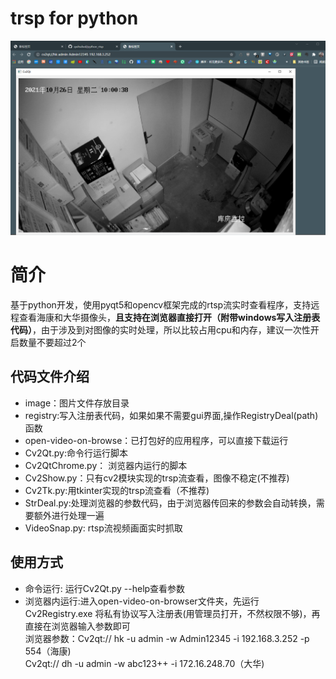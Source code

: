 # trsp for python

![](./image/show_image.png)
# 简介
基于python开发，使用pyqt5和opencv框架完成的rtsp流实时查看程序，支持远程查看海康和大华摄像头，**且支持在浏览器直接打开（附带windows写入注册表代码）**，由于涉及到对图像的实时处理，所以比较占用cpu和内存，建议一次性开启数量不要超过2个
## 代码文件介绍
- image：图片文件存放目录
- registry:写入注册表代码，如果如果不需要gui界面,操作RegistryDeal(path)函数
- open-video-on-browse：已打包好的应用程序，可以直接下载运行
- Cv2Qt.py:命令行运行脚本
- Cv2QtChrome.py： 浏览器内运行的脚本
- Cv2Show.py：只有cv2模块实现的trsp流查看，图像不稳定(不推荐)
- Cv2Tk.py:用tkinter实现的trsp流查看（不推荐)
- StrDeal.py:处理浏览器的参数代码，由于浏览器传回来的参数会自动转换，需要额外进行处理一遍
- VideoSnap.py: rtsp流视频画面实时抓取
## 使用方式
- 命令运行: 运行Cv2Qt.py --help查看参数
- 浏览器内运行:进入open-video-on-browser文件夹，先运行Cv2Registry.exe 将私有协议写入注册表(用管理员打开，不然权限不够)，再直接在浏览器输入参数即可  
    浏览器参数：Cv2qt:// hk -u admin -w Admin12345 -i 192.168.3.252 -p 554（海康)                    
    Cv2qt:// dh -u admin -w abc123++ -i 172.16.248.70（大华)
